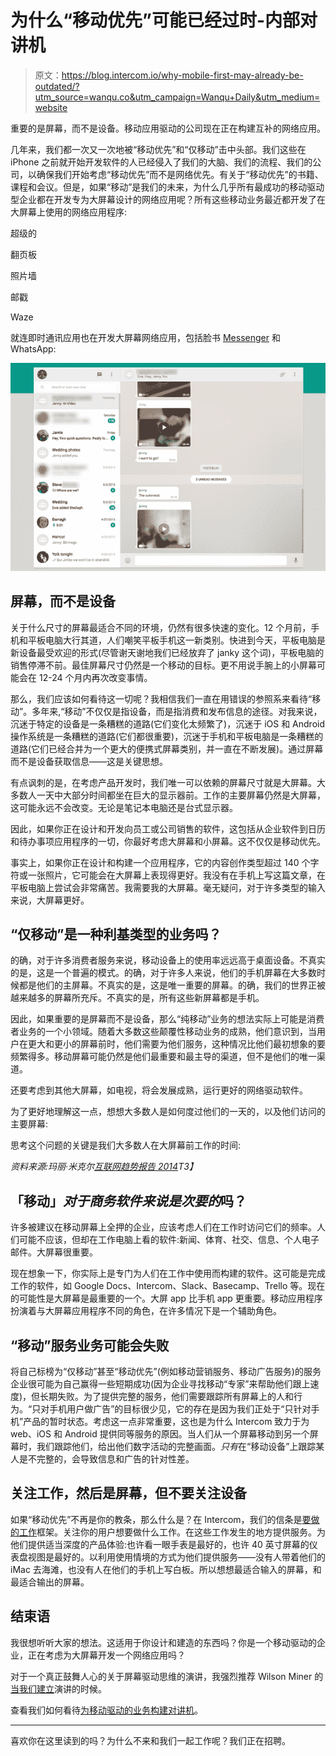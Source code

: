 # 为什么“移动优先”可能已经过时-内部对讲机

> 原文：<https://blog.intercom.io/why-mobile-first-may-already-be-outdated/?utm_source=wanqu.co&utm_campaign=Wanqu+Daily&utm_medium=website>

重要的是屏幕，而不是设备。移动应用驱动的公司现在正在构建互补的网络应用。

几年来，我们都一次又一次地被“移动优先”和“仅移动”击中头部。我们这些在 iPhone 之前就开始开发软件的人已经侵入了我们的大脑、我们的流程、我们的公司，以确保我们开始考虑“移动优先”而不是网络优先。有关于“移动优先”的书籍、课程和会议。但是，如果“移动”是我们的未来，为什么几乎所有最成功的移动驱动型企业都在开发专为大屏幕设计的网络应用呢？所有这些移动业务最近都开发了在大屏幕上使用的网络应用程序:

超级的

翻页板

照片墙

邮戳

Waze

就连即时通讯应用也在开发大屏幕网络应用，包括脸书 [Messenger](http://messenger.com) 和 WhatsApp:

![](img/4f06790d4b213623b901ec1e0130b2d0.png)

## 屏幕，而不是设备

关于什么尺寸的屏幕最适合不同的环境，仍然有很多快速的变化。12 个月前，手机和平板电脑大行其道，人们嘲笑平板手机这一新类别。快进到今天，平板电脑是新设备最受欢迎的形式(尽管谢天谢地我们已经放弃了 janky 这个词)，平板电脑的销售停滞不前。最佳屏幕尺寸仍然是一个移动的目标。更不用说手腕上的小屏幕可能会在 12-24 个月内再次改变事情。

那么，我们应该如何看待这一切呢？我相信我们一直在用错误的参照系来看待“移动”。多年来,“移动”不仅仅是指设备，而是指消费和发布信息的途径。对我来说，沉迷于特定的设备是一条糟糕的道路(它们变化太频繁了)，沉迷于 iOS 和 Android 操作系统是一条糟糕的道路(它们都很重要)，沉迷于手机和平板电脑是一条糟糕的道路(它们已经合并为一个更大的便携式屏幕类别，并一直在不断发展)。通过屏幕而不是设备获取信息——这是关键思想。

有点讽刺的是，在考虑产品开发时，我们唯一可以依赖的屏幕尺寸就是大屏幕。大多数人一天中大部分时间都坐在巨大的显示器前。工作的主要屏幕仍然是大屏幕，这可能永远不会改变。无论是笔记本电脑还是台式显示器。

因此，如果你正在设计和开发向员工或公司销售的软件，这包括从企业软件到日历和待办事项应用程序的一切，你最好考虑大屏幕和小屏幕。这不仅仅是移动优先。

事实上，如果你正在设计和构建一个应用程序，它的内容创作类型超过 140 个字符或一张照片，它可能会在大屏幕上表现得更好。我没有在手机上写这篇文章，在平板电脑上尝试会非常痛苦。我需要我的大屏幕。毫无疑问，对于许多类型的输入来说，大屏幕更好。

## “仅移动”是一种利基类型的业务吗？

的确，对于许多消费者服务来说，移动设备上的使用率远远高于桌面设备。不真实的是，这是一个普遍的模式。的确，对于许多人来说，他们的手机屏幕在大多数时候都是他们的主屏幕。不真实的是，这是唯一重要的屏幕。的确，我们的世界正被越来越多的屏幕所充斥。不真实的是，所有这些新屏幕都是手机。

因此，如果重要的是屏幕而不是设备，那么“纯移动”业务的想法实际上可能是消费者业务的一个小领域。随着大多数这些颠覆性移动业务的成熟，他们意识到，当用户在更大和更小的屏幕前时，他们需要为他们服务，这种情况比他们最初想象的要频繁得多。移动屏幕可能仍然是他们最重要和最主导的渠道，但不是他们的唯一渠道。

还要考虑到其他大屏幕，如电视，将会发展成熟，运行更好的网络驱动软件。

为了更好地理解这一点，想想大多数人是如何度过他们的一天的，以及他们访问的主要屏幕:

思考这个问题的关键是我们大多数人在大屏幕前工作的时间:

*资料来源:玛丽·米克尔[互联网趋势报告 2014](http://www.slideshare.net/kleinerperkins/internet-trends-2014-05-28-14-pdf)T3】*

## 「移动」*对于商务软件来说是次要的*吗？

许多被建议在移动屏幕上全押的企业，应该考虑人们在工作时访问它们的频率。人们可能不应该，但却在工作电脑上看的软件:新闻、体育、社交、信息、个人电子邮件。大屏幕很重要。

现在想象一下，你实际上是专门为人们在工作中使用而构建的软件。这可能是完成工作的软件，如 Google Docs、Intercom、Slack、Basecamp、Trello 等。现在的可能性是大屏幕是最重要的一个。大屏 app 比手机 app 更重要。移动应用程序扮演着与大屏幕应用程序不同的角色，在许多情况下是一个辅助角色。

## “移动”服务业务可能会失败

将自己标榜为“仅移动”甚至“移动优先”(例如移动营销服务、移动广告服务)的服务企业很可能为自己赢得一些短期成功(因为企业寻找移动“专家”来帮助他们跟上速度)，但长期失败。为了提供完整的服务，他们需要跟踪所有屏幕上的人和行为。“只对手机用户做广告”的目标很少见，它的存在是因为我们正处于“只针对手机”产品的暂时状态。考虑这一点非常重要，这也是为什么 Intercom 致力于为 web、iOS 和 Android 提供同等服务的原因。当人们从一个屏幕移动到另一个屏幕时，我们跟踪他们，给出他们数字活动的完整画面。*只有*在“移动设备”上跟踪某人是不完整的，会导致信息和广告的针对性差。

## 关注工作，然后是屏幕，但不要关注设备

如果“移动优先”不再是你的教条，那么什么是？在 Intercom，我们的信条是[要做的工作](https://www.intercom.com/blog/using-job-stories-design-features-ui-ux/)框架。关注你的用户想要做什么工作。在这些工作发生的地方提供服务。为他们提供适当深度的产品体验:也许看一眼手表是最好的，也许 40 英寸屏幕的仪表盘视图是最好的。以利用使用情境的方式为他们提供服务——没有人带着他们的 iMac 去海滩，也没有人在他们的手机上写白板。所以想想最适合输入的屏幕，和最适合输出的屏幕。

## 结束语

我很想听听大家的想法。这适用于你设计和建造的东西吗？你是一个移动驱动的企业，正在考虑为大屏幕开发一个网络应用吗？

对于一个真正鼓舞人心的关于屏幕驱动思维的演讲，我强烈推荐 Wilson Miner 的[当我们建立](https://vimeo.com/34017777)演讲的时候。

查看我们如何看待[为移动驱动的业务构建对讲机](https://www.intercom.com/mobile)。

* * *

喜欢你在这里读到的吗？为什么不来和我们一起工作呢？我们正在招聘。